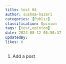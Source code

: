 ```yaml
---
title: test 04
author: sushma-hazari
categories: [Public]
classification: Opinion
tags: [test,opinion]
date: 2024-08-12 05:50:37 
updatedBy: 
likes: 0
---
```


1. Add a post 